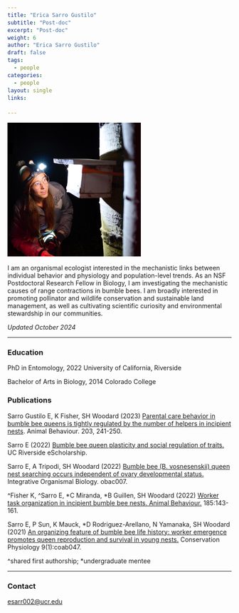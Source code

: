 ```yaml
---
title: "Erica Sarro Gustilo"
subtitle: "Post-doc"
excerpt: "Post-doc"
weight: 6
author: "Erica Sarro Gustilo"
draft: false
tags:
  - people
categories:
  - people
layout: single
links:

---
```

<img src="featured.jpg" width="300" height="300">

I am an organismal ecologist interested in the mechanistic links between individual behavior and physiology and population-level trends. As an NSF Postdoctoral Research Fellow in Biology, I am investigating the mechanistic causes of range contractions in bumble bees. I am broadly interested in promoting pollinator and wildlife conservation and sustainable land management, as well as cultivating scientific curiosity and environmental stewardship in our communities.

*Updated October 2024*

---

### Education

PhD in Entomology, 2022
University of California, Riverside

Bachelor of Arts in Biology, 2014
Colorado College


### Publications
	 	 								
Sarro Gustilo E, K Fisher, SH Woodard (2023) [Parental care behavior in bumble bee queens is tightly regulated by the number of helpers in incipient nests](https://doi.org/10.1016/j.anbehav.2023.07.009). Animal Behaviour. 203, 241-250. 						

Sarro E (2022) [Bumble bee queen plasticity and social regulation of traits.](https://escholarship.org/uc/item/9x39453s) UC Riverside eScholarship. 	

Sarro E, A Tripodi, SH Woodard (2022) [Bumble bee (B. vosnesenskii) queen nest searching occurs independent of ovary developmental status.](https://doi.org/10.1093/iob/obac007) Integrative Organismal Biology. obac007. 		

^Fisher K, ^Sarro E, *C Miranda, *B Guillen, SH Woodard (2022) [Worker task organization in incipient bumble bee nests. Animal Behaviour.](https://doi.org/10.1016/j.anbehav.2021.12.005) 185:143-161. 

Sarro E, P Sun, K Mauck, *D Rodriguez-Arellano, N Yamanaka, SH Woodard (2021) [An organizing feature of bumble bee life history: worker emergence promotes queen reproduction and survival in young nests.](https://doi.org/10.1093/conphys/coab047) Conservation Physiology 9(1):coab047.  

^shared first authorship; *undergraduate mentee


---

### Contact

esarr002@ucr.edu


